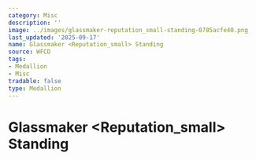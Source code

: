 ```yaml
---
category: Misc
description: ''
image: ../images/glassmaker-reputation_small-standing-0785acfe40.png
last_updated: '2025-09-17'
name: Glassmaker <Reputation_small> Standing
source: WFCD
tags:
- Medallion
- Misc
tradable: false
type: Medallion
---
```


# Glassmaker <Reputation_small> Standing

